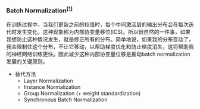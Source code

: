 ### Batch Normalization<sup>[[1]](https://mp.weixin.qq.com/s/rYAZgkpvcI6t_Lcdyyxgrg)</sup>
在训练过程中，当我们更新之前的权值时，每个中间激活层的输出分布会在每次迭代时发生变化。这种现象称为内部协变量移位(ICS)。所以很自然的一件事，如果我想防止这种情况发生，就是修正所有的分布。简单地说，如果我的分布变动了，我会限制住这个分布，不让它移动，以帮助梯度优化和防止梯度消失，这将帮助我的神经网络训练更快。因此减少这种内部协变量位移是推动batch normalization发展的关键原则。
- 替代方法
  - Layer Normalization
  - Instance Normalization
  - Group Normalization (+ weight standardization)
  - Synchronous Batch Normalization

